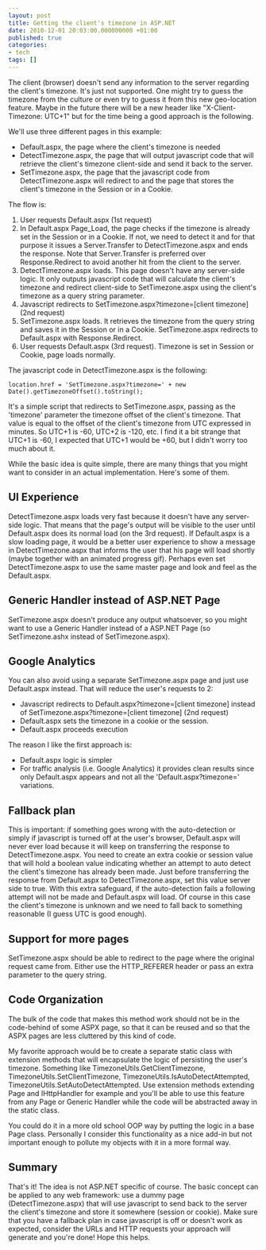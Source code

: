 ```yaml
---
layout: post
title: Getting the client's timezone in ASP.NET
date: 2010-12-01 20:03:00.000000000 +01:00
published: true
categories:
- tech
tags: []
---
```


The client (browser) doesn't send any information to the server regarding the client's timezone. It's just not supported. One might try to guess the timezone from the culture or even try to guess it from this new geo-location feature. Maybe in the future there will be a new header like "X-Client-Timezone: UTC+1" but for the time being a good approach is the following.

We'll use three different pages in this example:
<ul>
<li>Default.aspx, the page where the client's timezone is needed</li>
<li>DetectTimezone.aspx, the page that will output javascript code that will retrieve the client's timezone client-side and send it back to the server.</li>
<li>SetTimezone.aspx, the page that the javascript code from DetectTimezone.aspx will redirect to and the page that stores the client's timezone in the Session or in a Cookie.</li>
</ul>

The flow is:
<ol>
<li>User requests Default.aspx (1st request)</li>
<li>In Default.aspx Page_Load, the page checks if the timezone is already set in the Session or in a Cookie. If not, we need to detect it and for that purpose it issues a Server.Transfer to DetectTimezone.aspx and ends the response. Note that Server.Transfer is preferred over Response.Redirect to avoid another hit from the client to the server.</li>
<li>DetectTimezone.aspx loads. This page doesn't have any server-side logic. It only outputs javascript code that will calculate the client's timezone and redirect client-side to SetTimezone.aspx using the client's timezone as a query string parameter.</li>
<li>Javascript redirects to SetTimezone.aspx?timezone=[client timezone] (2nd request)</li>
<li>SetTimezone.aspx loads. It retrieves the timezone from the query string and saves it in the Session or in a Cookie. SetTimezone.aspx redirects to Default.aspx with Response.Redirect.</li>
<li>User requests Default.aspx (3rd request). Timezone is set in Session or Cookie, page loads normally.</li>
</ol>

The javascript code in DetectTimezone.aspx is the following:

```
location.href = 'SetTimezone.aspx?timezone=' + new Date().getTimezoneOffset().toString();
```

It's a simple script that redirects to SetTimezone.aspx, passing as the 'timezone' parameter the timezone offset of the client's timezone. That value is equal to the offset of the client's timezone from UTC expressed in minutes. So UTC+1 is -60, UTC+2 is -120, etc. I find it a bit strange that UTC+1 is -60, I expected that UTC+1 would be +60, but I didn't worry too much about it.

While the basic idea is quite simple, there are many things that you might want to consider in an actual implementation. Here's some of them.
<h2>UI Experience</h2>

DetectTimezone.aspx loads very fast because it doesn't have any server-side logic. That means that the page's output will be visible to the user until Default.aspx does its normal load (on the 3rd request). If Default.aspx is a slow loading page, it would be a better user experience to show a message in DetectTimezone.aspx that informs the user that his page will load shortly (maybe together with an animated progress gif). Perhaps even set DetectTimezone.aspx to use the same master page and look and feel as the Default.aspx.
<h2>Generic Handler instead of ASP.NET Page</h2>

SetTimezone.aspx doesn't produce any output whatsoever, so you might want to use a Generic Handler instead of a ASP.NET Page (so SetTimezone.ashx instead of SetTimezone.aspx).
<h2>Google Analytics</h2>

You can also avoid using a separate SetTimezone.aspx page and just use Default.aspx instead. That will reduce the user's requests to 2:
<ul>
<li>Javascript redirects to Default.aspx?timezone=[client timezone] instead of SetTimezone.aspx?timezone=[client timezone] (2nd request)</li>
<li>Default.aspx sets the timezone in a cookie or the session.</li>
<li>Default.aspx proceeds execution</li>
</ul>

The reason I like the first approach is:
<ul>
<li>Default.aspx logic is simpler</li>
<li>For traffic analysis (i.e. Google Analytics) it provides clean results since only Default.aspx appears and not all the 'Default.aspx?timezone=' variations.</li>
</ul>
<h2>Fallback plan</h2>

This is important: if something goes wrong with the auto-detection or simply if javascript is turned off at the user's browser, Default.aspx will never ever load because it will keep on transferring the response to DetectTimezone.aspx. You need to create an extra cookie or session value that will hold a boolean value indicating whether an attempt to auto detect the client's timezone has already been made. Just before transferring the response from Default.aspx to DetectTimezone.aspx, set this value server side to true. With this extra safeguard, if the auto-detection fails a following attempt will not be made and Default.aspx will load. Of course in this case the client's timezone is unknown and we need to fall back to something reasonable (I guess UTC is good enough).
<h2>Support for more pages</h2>

SetTimezone.aspx should be able to redirect to the page where the original request came from. Either use the HTTP_REFERER header or pass an extra parameter to the query string.
<h2>Code Organization</h2>

The bulk of the code that makes this method work should not be in the code-behind of some ASPX page, so that it can be reused and so that the ASPX pages are less cluttered by this kind of code.

My favorite approach would be to create a separate static class with extension methods that will encapsulate the logic of persisting the user's timezone. Something like TimezoneUtils.GetClientTimezone, TimezoneUtils.SetClientTimezone, TimezoneUtils.IsAutoDetectAttempted, TimezoneUtils.SetAutoDetectAttempted. Use extension methods extending Page and IHttpHandler for example and you'll be able to use this feature from any Page or Generic Handler while the code will be abstracted away in the static class.

You could do it in a more old school OOP way by putting the logic in a base Page class. Personally I consider this functionality as a nice add-in but not important enough to pollute my objects with it in a more formal way.
<h2>Summary</h2>

That's it! The idea is not ASP.NET specific of course. The basic concept can be applied to any web framework: use a dummy page (DetectTimezone.aspx) that will use javascript to send back to the server the client's timezone and store it somewhere (session or cookie). Make sure that you have a fallback plan in case javascript is off or doesn't work as expected, consider the URLs and HTTP requests your approach will generate and you're done! Hope this helps.
